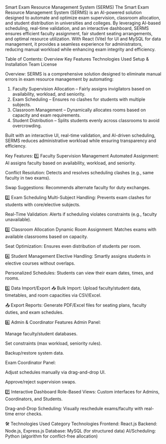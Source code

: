 Smart Exam Resource Management System (SERMS)
The Smart Exam Resource Management System (SERMS) is an AI-powered solution designed to automate and optimize exam supervision, classroom allocation, and student distribution in universities and colleges. By leveraging AI-based scheduling, real-time validation, and an interactive dashboard, SERMS ensures efficient faculty assignment, fair student seating arrangements, and optimal resource utilization. With React (Vite) for UI and MySQL for data management, it provides a seamless experience for administrators, reducing manual workload while enhancing exam integrity and efficiency.


Table of Contents:
Overview
Key Features
Technologies Used
Setup & Installation
Team
License

Overview:
SERMS is a comprehensive solution designed to eliminate manual errors in exam resource management by automating:
1. Faculty Supervision Allocation – Fairly assigns invigilators based on availability, workload, and seniority.
2. Exam Scheduling – Ensures no clashes for students with multiple subjects.
3. Classroom Management – Dynamically allocates rooms based on capacity and exam requirements.
4. Student Distribution – Splits students evenly across classrooms to avoid overcrowding.

Built with an interactive UI, real-time validation, and AI-driven scheduling, SERMS reduces administrative workload while ensuring transparency and efficiency.

 Key Features:
1️⃣ Faculty Supervision Management
Automated Assignment: AI assigns faculty based on availability, workload, and seniority.

Conflict Resolution: Detects and resolves scheduling clashes (e.g., same faculty in two exams).

Swap Suggestions: Recommends alternate faculty for duty exchanges.

2️⃣ Exam Scheduling
Multi-Subject Handling: Prevents exam clashes for students with core/elective subjects.

Real-Time Validation: Alerts if scheduling violates constraints (e.g., faculty unavailable).

3️⃣ Classroom Allocation
Dynamic Room Assignment: Matches exams with available classrooms based on capacity.

Seat Optimization: Ensures even distribution of students per room.

4️⃣ Student Management
Elective Handling: Smartly assigns students in elective courses without overlaps.

Personalized Schedules: Students can view their exam dates, times, and rooms.

5️⃣ Data Import/Export
📥 Bulk Import: Upload faculty/student data, timetables, and room capacities via CSV/Excel.

📤 Export Reports: Generate PDF/Excel files for seating plans, faculty duties, and exam schedules.

6️⃣ Admin & Coordinator Features
Admin Panel:

Manage faculty/student databases.

Set constraints (max workload, seniority rules).

Backup/restore system data.

Exam Coordinator Panel:

Adjust schedules manually via drag-and-drop UI.

Approve/reject supervision swaps.

7️⃣ Interactive Dashboard
Role-Based Views: Custom interfaces for Admins, Coordinators, and Students.

Drag-and-Drop Scheduling: Visually reschedule exams/faculty with real-time error checks.

🛠️ Technologies Used
Category	Technologies
Frontend: React.js
Backend: Node.js, Express.js
Database: MySQL (for structured data)
AI/Scheduling: Python (algorithm for conflict-free allocation)
